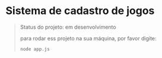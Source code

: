 <h1>Sistema de cadastro de jogos</h1>

> Status do projeto: em desenvolvimento
>
> para rodar ess projeto na sua máquina, por favor digite:
>
> ```
> node app.js
> ```
